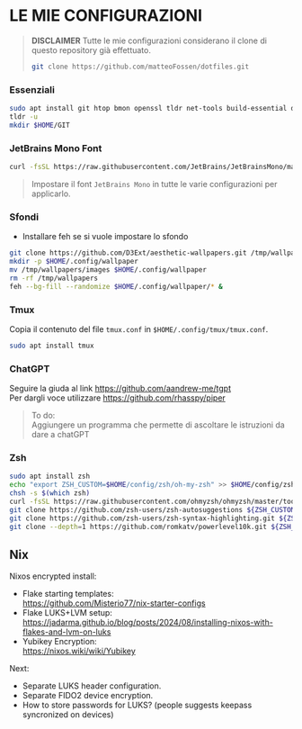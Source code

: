 <!-- README -->

# LE MIE CONFIGURAZIONI

> **DISCLAIMER**
> Tutte le mie configurazioni considerano il clone di questo repository già effettuato.
> ```bash
> git clone https://github.com/matteoFossen/dotfiles.git
> ```


### Essenziali

```bash
sudo apt install git htop bmon openssl tldr net-tools build-essential dnsutils ffmpeg mpv mpd ncmpcpp screen vim feh sysstat lsof nmap
tldr -u
mkdir $HOME/GIT
```

### JetBrains Mono Font

```bash
curl -fsSL https://raw.githubusercontent.com/JetBrains/JetBrainsMono/master/install_manual.sh | bash -c
```

> Impostare il font `JetBrains Mono` in tutte le varie configurazioni per applicarlo.

### Sfondi

* Installare feh se si vuole impostare lo sfondo

```bash
git clone https://github.com/D3Ext/aesthetic-wallpapers.git /tmp/wallpapers
mkdir -p $HOME/.config/wallpaper
mv /tmp/wallpapers/images $HOME/.config/wallpaper
rm -rf /tmp/wallpapers
feh --bg-fill --randomize $HOME/.config/wallpaper/* &
```

### Tmux

Copia il contenuto del file `tmux.conf` in `$HOME/.config/tmux/tmux.conf`.

```sh
sudo apt install tmux
```

### ChatGPT

Seguire la giuda al link https://github.com/aandrew-me/tgpt  
Per dargli voce utilizzare https://github.com/rhasspy/piper  

> To do:  
> Aggiungere un programma che permette di ascoltare le istruzioni da dare a chatGPT  

### Zsh

```sh
sudo apt install zsh
echo "export ZSH_CUSTOM=$HOME/config/zsh/oh-my-zsh" >> $HOME/config/zsh/zshrc
chsh -s $(which zsh)
curl -fsSL https://raw.githubusercontent.com/ohmyzsh/ohmyzsh/master/tools/install.sh | sh -c
git clone https://github.com/zsh-users/zsh-autosuggestions ${ZSH_CUSTOM:-$HOME/config/zsh/oh-my-zsh/custom}/plugins/zsh-autosuggestions
git clone https://github.com/zsh-users/zsh-syntax-highlighting.git ${ZSH_CUSTOM:-$HOME/config/zsh/oh-my-zsh/custom}/plugins/zsh-syntax-highlighting
git clone --depth=1 https://github.com/romkatv/powerlevel10k.git ${ZSH_CUSTOM:-$HOME/config/zsh/oh-my-zsh/custom}/themes/powerlevel10k
```

## Nix

Nixos encrypted install:

* Flake starting templates:  
  https://github.com/Misterio77/nix-starter-configs
* Flake LUKS+LVM setup:  
  https://jadarma.github.io/blog/posts/2024/08/installing-nixos-with-flakes-and-lvm-on-luks
* Yubikey Encryption:  
  https://nixos.wiki/wiki/Yubikey

Next:
* Separate LUKS header configuration.
* Separate FIDO2 device encryption.
* How to store passwords for LUKS? (people suggests keepass syncronized on devices)

